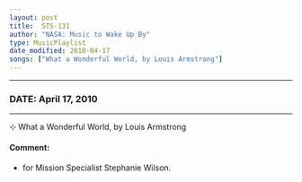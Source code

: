 ```yaml
---
layout: post
title:  STS-131
author: "NASA: Music to Wake Up By"
type: MusicPlaylist
date_modified: 2010-04-17
songs: ["What a Wonderful World, by Louis Armstrong"]
---
```


----
### DATE: April 17, 2010
----
⊹ What a Wonderful World, by Louis Armstrong

#### Comment:
* for Mission Specialist Stephanie Wilson.



<br/>
<center>
	<a target="_blank"
	   href="https://twitter.com/intent/tweet?hashtags=Space,NASA,Playlist,NASAWakeupCalls,SpaceProgram&text={{ page.author}}, '{{ page.songs.first }}' {{ page.title }}, {{ page.date | date: '%B %d, %Y' }}. {{ site.url }}{{ page.url }}&via=nasawakeupcalls"><i class="fab fa-twitter" alt="Tweet this page" style="font-size: 1.3em;"></i></a>
	&nbsp; 	<i class="fas fa-user-astronaut" style="font-size: 1.5em;"></i> &nbsp;
    <a type="amzn" search="'What a Wonderful World, by Louis Armstrong'" category="popular music">
    <i class="fab fa-amazon" style="font-size: 1.3em;"></i></a>
</center>
